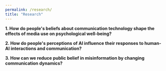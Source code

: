```yaml
---
permalink: /research/
title: "Research"
---
```


**1. How do people's beliefs about communication technology shape the effects of media use on psychological well-being?**

**2. How do people's perceptions of AI influence their responses to human-AI interactions and communication?**

**3. How can we reduce public belief in misinformation by changing communication dynamics?**
